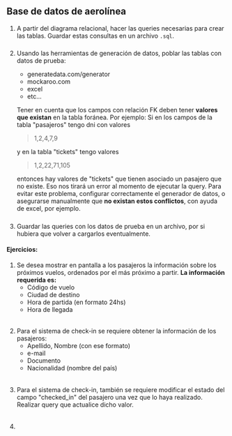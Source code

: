
## Base de datos de aerolínea

1) A partir del diagrama relacional, hacer las queries necesarias para crear las tablas. Guardar estas consultas en un archivo `.sql`. 
#####
2) Usando las herramientas de generación de datos, poblar las tablas con datos de prueba:
    - generatedata.com/generator
    - mockaroo.com
    - excel
    - etc...

    Tener en cuenta que los campos con relación FK deben tener **valores que existan** en la tabla foránea. 
    Por ejemplo:
    Si en los campos de la tabla "pasajeros" tengo dni con valores 
    >1,2,4,7,9    

    y en la tabla "tickets" tengo valores 
    >1,2,22,71,105
    
    entonces hay valores de "tickets" que tienen asociado un pasajero que no existe. Eso nos tirará un error al momento de ejecutar la query. Para evitar este problema, configurar correctamente el generador de datos, o asegurarse manualmente que **no existan estos conflictos**, con ayuda de excel, por ejemplo.

#####
3) Guardar las queries con los datos de prueba en un archivo, por si hubiera que volver a cargarlos eventualmente.

#### Ejercicios:

1) Se desea mostrar en pantalla a los pasajeros la información sobre los próximos vuelos, ordenados por el más próximo a partir. **La información requerida es:**
    - Código de vuelo
    - Ciudad de destino
    - Hora de partida (en formato 24hs)
    - Hora de llegada
######
2) Para el sistema de check-in se requiere obtener la información de los pasajeros:
    - Apellido, Nombre (con ese formato)
    - e-mail
    - Documento
    - Nacionalidad (nombre del país)
######
3) Para el sistema de check-in, también se requiere modificar el estado del campo "checked_in" del pasajero una vez que lo haya realizado. Realizar query que actualice dicho valor.
######
4) 